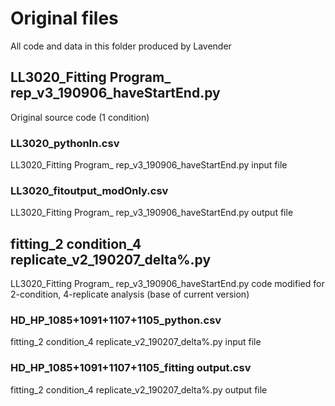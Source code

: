 # Original files
All code and data in this folder produced by Lavender

## LL3020_Fitting Program_ rep_v3_190906_haveStartEnd.py
Original source code (1 condition)

### LL3020_pythonIn.csv
LL3020_Fitting Program_ rep_v3_190906_haveStartEnd.py input file

### LL3020_fitoutput_modOnly.csv
LL3020_Fitting Program_ rep_v3_190906_haveStartEnd.py output file

## fitting_2 condition_4 replicate_v2_190207_delta%.py
LL3020_Fitting Program_ rep_v3_190906_haveStartEnd.py code modified for 2-condition, 4-replicate analysis (base of current version)

### HD_HP_1085+1091+1107+1105_python.csv
fitting_2 condition_4 replicate_v2_190207_delta%.py input file

### HD_HP_1085+1091+1107+1105_fitting output.csv
fitting_2 condition_4 replicate_v2_190207_delta%.py output file
